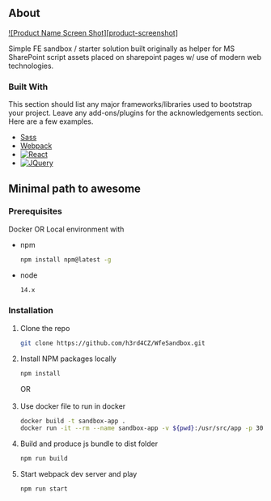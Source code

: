 ## About

[![Product Name Screen Shot][product-screenshot]](https://example.com)

Simple FE sandbox / starter solution built originally as helper for MS SharePoint script assets placed on sharepoint pages w/ use of modern web technologies.

### Built With

This section should list any major frameworks/libraries used to bootstrap your project. Leave any add-ons/plugins for the acknowledgements section. Here are a few examples.

* [Sass][Sass-url]
* [Webpack][Webpack-url]
* [![React][React.js]][React-url]
* [![JQuery][JQuery.com]][JQuery-url]


<!-- GETTING STARTED -->
## Minimal path to awesome

### Prerequisites

Docker OR Local environment with

* npm
  ```sh
  npm install npm@latest -g
  ```
* node
  ```sh
  14.x
  ```
### Installation

1. Clone the repo
   ```sh
   git clone https://github.com/h3rd4CZ/WfeSandbox.git
   ```
2. Install NPM packages locally
   ```sh
   npm install
   ```
   OR <br /><br />
3. Use docker file to run in docker
   ```sh
   docker build -t sandbox-app .
   docker run -it --rm --name sandbox-app -v ${pwd}:/usr/src/app -p 3000:3000 sanbox-app  
   ```
4. Build and produce js bundle to dist folder
   ```sh
   npm run build
   ```
5. Start webpack dev server and play
   ```sh
   npm run start
   ```

[React.js]: https://img.shields.io/badge/React-20232A?style=for-the-badge&logo=react&logoColor=61DAFB
[Sass]: https://sass-lang.com/assets/img/logos/logo.svg
[React-url]: https://reactjs.org/
[JQuery.com]: https://img.shields.io/badge/jQuery-0769AD?style=for-the-badge&logo=jquery&logoColor=white
[JQuery-url]: https://jquery.com 
[Sass-url]: https://sass-lang.com/
[Webpack-url]: https://webpack.js.org/

